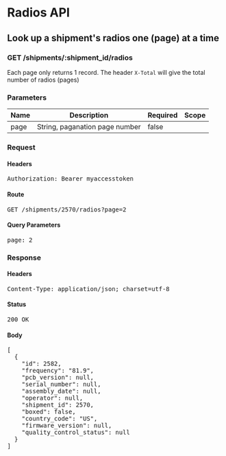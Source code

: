 # Radios API

## Look up a shipment&#39;s radios one (page) at a time 

### GET /shipments/:shipment_id/radios

Each page only returns 1 record. The header `X-Total` will give the total number of radios (pages)

### Parameters

| Name | Description | Required | Scope |
|------|-------------|----------|-------|
| page | String, paganation page number | false |  |

### Request

#### Headers

<pre>Authorization: Bearer myaccesstoken</pre>

#### Route

<pre>GET /shipments/2570/radios?page=2</pre>

#### Query Parameters

<pre>page: 2</pre>

### Response

#### Headers

<pre>Content-Type: application/json; charset=utf-8</pre>

#### Status

<pre>200 OK</pre>

#### Body

<pre>[
  {
    "id": 2582,
    "frequency": "81.9",
    "pcb_version": null,
    "serial_number": null,
    "assembly_date": null,
    "operator": null,
    "shipment_id": 2570,
    "boxed": false,
    "country_code": "US",
    "firmware_version": null,
    "quality_control_status": null
  }
]</pre>
